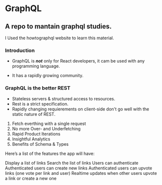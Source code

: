# GraphQL
## A repo to mantain graphql studies.
I Used the howtographql website to learn this material.

### Introduction
- GraphQL is <i><b>not</b></i> only for React developers, it cam be used with any programming language.

- It has a rapidly growing community.

### GraphQL is the better REST
 - Stateless servers & structured access to resources.
 - Rest is a strict specification.
 - Rapidly changing requierements on client-side don't go well with the static nature of REST.

1) Fetch everthing with a single request
2) No more Over- and Underfetching
3) Rapid Product Iterations
4) Insightful Analytics
5) Benefits of Schema & Types

Here’s a list of the features the app will have:

Display a list of links
Search the list of links
Users can authenticate
Authenticated users can create new links
Authenticated users can upvote links (one vote per link and user)
Realtime updates when other users upvote a link or create a new one


